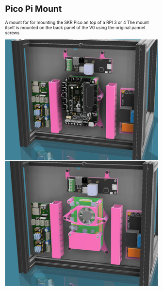 # Pico Pi Mount


A mount for for mounting the SKR Pico an top of a RPI 3 or 4
The mount itself is mounted on the back panel of the V0 using the original pannel screws

![pico 01](./Images/pico-01.jpg)
![pico 02](./Images/pico-02.jpg)

